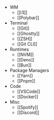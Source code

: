 - WM
	- [[i3]]
	- [[Polybar]]
-  Terminal
	- [[Git]]
	- [[Ghostty]]
	- [[ZSH]]
	- [[Git CLI]]
- Runtimes
	- [[NVM]]
	- [[Deno]]
	- [[Bun]]
- Package Managers
	- [[Yarn]]
	- [[Pnpm]]
- Code
	- [[VSCode]]
	- [[Docker]]
- Misc
	- [[Spotify]]
	- [[Discord]]